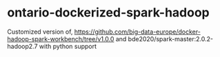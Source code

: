 # ontario-dockerized-spark-hadoop
Customized version of, https://github.com/big-data-europe/docker-hadoop-spark-workbench/tree/v1.0.0 and bde2020/spark-master:2.0.2-hadoop2.7 with python support
